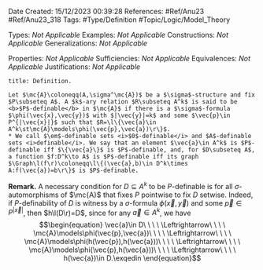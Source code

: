 <div class="topSpace"></div>

Date Created: 15/12/2023 00:39:28
References: #Ref/Anu23 #Ref/Anu23_318
Tags: #Type/Definition #Topic/Logic/Model_Theory

Types: <i>Not Applicable</i>
Examples: <i>Not Applicable</i>
Constructions: <i>Not Applicable</i>
Generalizations: <i>Not Applicable</i>

Properties: <i>Not Applicable</i>
Sufficiencies: <i>Not Applicable</i>
Equivalences: <i>Not Applicable</i>
Justifications: <i>Not Applicable</i>

``` ad-Definition
title: Definition.

Let $\mc{A}\coloneqq(A,\sigma^\mc{A})$ be a $\sigma$-structure and fix $P\subseteq A$. A $k$-ary relation $R\subseteq A^k$ is said to be <b>$P$-definable</b> in $\mc{A}$ if there is a $\sigma$-formula $\phi(\vec{x},\vec{y})$ with $|\vec{y}|=k$ and some $\vec{p}\in P^{|\vec{x}|}$ such that $R=\l\{\vec{a}\in A^k\st\mc{A}\models\phi(\vec{p},\vec{a})\r\}$.
* We call $\em$-definable sets <i>$0$-definable</i> and $A$-definable sets <i>definable</i>. We say that an element $\vec{a}\in A^k$ is $P$-definable iff $\{\vec{a}\}$ is $P$-definable, and, for $D\subseteq A$, a function $f:D^k\to A$ is $P$-definable iff its graph $\Graph\l(f\r)\coloneqq\l\{(\vec{a},b)\in D^k\times A:f(\vec{a})=b\r\}$ is $P$-definable.

```

<b>Remark.</b> A necessary condition for $D\subseteq A^k$ to be $P$-definable is for all $\sigma$-automorphisms of $\mc{A}$ that fixes $P$ pointwise to fix $D$ setwise. Indeed, if $P$-definability of $D$ is witness by a $\sigma$-formula $\phi(\vec{x},\vec{y})$ and some $\vec{p}\in P^{|\vec{x}|}$, then $h\l(D\r)=D$, since for any $\vec{a}\in A^k$, we have
$$\begin{equation}
    \vec{a}\in D\ \ \ \ \Leftrightarrow\ \ \ \ \mc{A}\models\phi(\vec{p},\vec{a})\ \ \ \ \Leftrightarrow\ \ \ \ \mc{A}\models\phi(h(\vec{p}),h(\vec{a}))\ \ \ \ \Leftrightarrow\ \ \ \ \mc{A}\models\phi(\vec{p},h(\vec{a}))\ \ \ \ \Leftrightarrow\ \ \ \ h(\vec{a})\in D.\exqedin
\end{equation}$$
